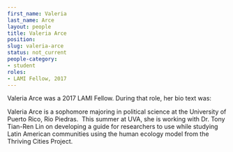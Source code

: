 ```yaml
---
first_name: Valeria
last_name: Arce
layout: people
title: Valeria Arce
position:
slug: valeria-arce
status: not_current
people-category:
- student
roles:
- LAMI Fellow, 2017
---
```

Valeria Arce was a 2017 LAMI Fellow. During that role, her bio text was:

Valeria Arce is a sophomore majoring in political science at the University of Puerto Rico, Rio Piedras.  This summer at UVA, she is working with Dr. Tony Tian-Ren Lin on developing a guide for researchers to use while studying Latin American communities using the human ecology model from the Thriving Cities Project.
